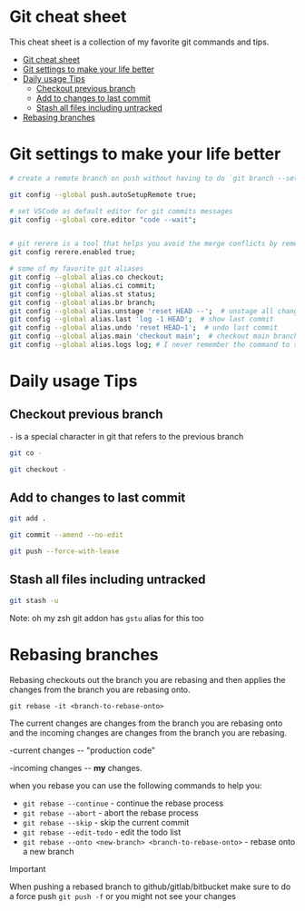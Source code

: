 
# Git cheat sheet

This cheat sheet is a collection of my favorite git commands and tips.

- [Git cheat sheet](#git-cheat-sheet)
- [Git settings to make your life better](#git-settings-to-make-your-life-better)
- [Daily usage Tips](#daily-usage-tips)
  - [Checkout previous branch](#checkout-previous-branch)
  - [Add to changes to last commit](#add-to-changes-to-last-commit)
  - [Stash all files including untracked](#stash-all-files-including-untracked)
- [Rebasing branches](#rebasing-branches)


# Git settings to make your life better

```bash
# create a remote branch on push without having to do `git branch --set-upstream-to <remote-branch>`. This is my favorite "new" get feature. 

git config --global push.autoSetupRemote true;

# set VSCode as default editor for git commits messages
git config --global core.editor "code --wait";


# git rerere is a tool that helps you avoid the merge conflicts by remembering the state of the files after the last merge.
git config rerere.enabled true;

# some of my favorite git aliases 
git config --global alias.co checkout;
git config --global alias.ci commit;
git config --global alias.st status;
git config --global alias.br branch;
git config --global alias.unstage 'reset HEAD --';  # unstage all changes
git config --global alias.last 'log -1 HEAD';  # show last commit
git config --global alias.undo 'reset HEAD~1';  # undo last commit
git config --global alias.main 'checkout main';  # checkout main branch
git config --global alias.logs log; # I never remember the command to show logs is log or logs so it is now both 

```

# Daily usage Tips 

## Checkout previous branch 

`-` is a special character in git that refers to the previous branch

```bash
git co -
```

```bash
git checkout -
```

## Add to changes to last commit

```bash 
git add .

git commit --amend --no-edit

git push --force-with-lease
```


## Stash all files including untracked
```bash
git stash -u
```
Note: oh my zsh git addon has `gstu` alias for this too

# Rebasing branches

Rebasing checkouts out the branch you are rebasing and then applies the changes from the branch you are rebasing onto. 

`git rebase -it <branch-to-rebase-onto>`

The current changes are changes from the branch you are rebasing onto and the incoming changes are changes from the branch you are rebasing.

-current changes -- "production code"

-incoming changes -- **my** changes.

when you rebase you can use the following commands to help you:

- `git rebase --continue` - continue the rebase process
- `git rebase --abort` - abort the rebase process
- `git rebase --skip` - skip the current commit
- `git rebase --edit-todo` - edit the todo list
- `git rebase --onto <new-branch> <branch-to-rebase-onto>` - rebase onto a new branch

> [!IMPORTANT]
> When pushing a rebased branch to github/gitlab/bitbucket make sure to do a force push `git push -f` or you might not see your changes 



